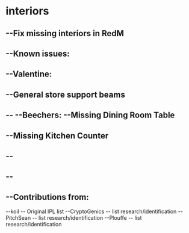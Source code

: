 # interiors
--Fix missing interiors in RedM
--
--Known issues:
--
--Valentine:
--
--General store support beams
--
--
--Beechers:
--Missing Dining Room Table
--
--Missing Kitchen Counter
--
--
--
--
--
--Contributions from:
--
--koil              -- Original IPL list
--CryptoGenics      -- list research/identification
--PitchSean         -- list research/identification
--Plouffe           -- list research/identification
